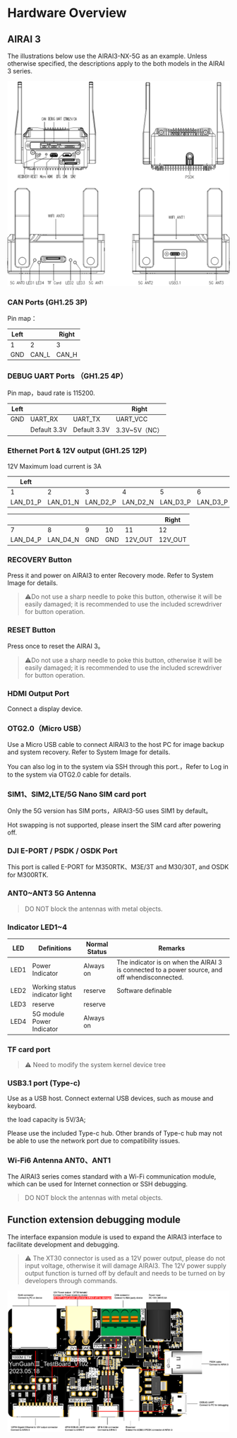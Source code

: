 # Hardware Overview
## **AIRAI 3**
The illustrations below use the AIRAI3-NX-5G as an example. Unless otherwise specified, the descriptions apply to the both models in the AIRAI 3 series.

![Alt text](../Images/biaozhu.jpg)



### **CAN Ports (GH1.25 3P)**

Pin map：

| Left |       | Right |
| ---- | ----- | ----- |
| 1    | 2     | 3     |
| GND  | CAN_L | CAN_H |

### **DEBUG UART Ports （GH1.25 4P）**

Pin map，baud rate is 115200.

| Left |              |              | Right         |
| ---- | ------------ | ------------ | ------------- |
| GND  | UART_RX      | UART_TX      | UART_VCC      |
|      | Default 3.3V | Default 3.3V | 3.3V~5V（NC） |

### **Ethernet Port & 12V output (GH1.25 12P)**

12V Maximum load current is 3A

| Left     |          |          |          |          |          |
| -------- | -------- | -------- | -------- | -------- | -------- |
| 1        | 2        | 3        | 4        | 5        | 6        |
| LAN_D1_P | LAN_D1_N | LAN_D2_P | LAN_D2_N | LAN_D3_P | LAN_D3_P |

|          |          |      |      |         | Right   |
| -------- | -------- | ---- | ---- | ------- | ------- |
|   7      | 8        | 9    | 10   | 11      | 12      |
| LAN_D4_P | LAN_D4_N | GND  | GND  | 12V_OUT | 12V_OUT |



### **RECOVERY Button**

Press it and power on AIRAI3 to enter Recovery mode. Refer to System Image for details.

> ⚠️Do not use a sharp needle to poke this button, otherwise it will be easily damaged; it is recommended to use the included screwdriver for button operation.

### **RESET Button**

Press once to reset the AIRAI 3。

> ⚠️Do not use a sharp needle to poke this button, otherwise it will be easily damaged; it is recommended to use the included screwdriver for button operation.

### **HDMI Output Port** 

Connect a display device.

### **OTG2.0（Micro USB）**

Use a Micro USB cable to connect AIRAI3 to the host PC for image backup and system recovery. Refer to System Image for details.

You can also log in to the system via SSH through this port.，Refer to Log in to the system via OTG2.0 cable for details.

### **SIM1、SIM2,LTE/5G Nano SIM card port**

Only the 5G version has SIM ports，AIRAI3-5G uses SIM1 by default。

Hot swapping is not supported, please insert the SIM card after powering off.

### **DJI E-PORT / PSDK / OSDK Port**

This port is called E-PORT for M350RTK、M3E/3T and M30/30T, and OSDK for M300RTK.

### **ANT0~ANT3 5G Antenna** 

> DO NOT block the antennas with metal objects.

### **Indicator LED1~4**

| LED  | Definitions                    | Normal Status | Remarks                                                      |
| ---- | ------------------------------ | ------------- | ------------------------------------------------------------ |
| LED1 | Power Indicator                | Always on     | The indicator is on when the AIRAI 3 is connected to a power source, and off whendisconnected. |
| LED2 | Working status indicator light | reserve       | Software definable                                           |
| LED3 | reserve                        | reserve       |                                                              |
| LED4 | 5G module Power Indicator      | Always on     |                                                              |



### **TF card port**

> ⚠️ Need to modify the system kernel device tree

### **USB3.1 port (Type-c)**

Use as a USB host. Connect external USB devices, such as mouse and keyboard.

the load capacity is 5V/3A;

Please use the included Type-c hub. Other brands of Type-c hub may not be able to use the network port due to compatibility issues.

### **Wi-Fi6 Antenna ANT0、ANT1**

The AIRAI3 series comes standard with a Wi-Fi communication module, which can be used for Internet connection or SSH debugging.

> DO NOT block the antennas with metal objects.




## **Function extension debugging module**
The interface expansion module is used to expand the AIRAI3 interface to facilitate development and debugging.
> ⚠️ The XT30 connector is used as a 12V power output, please do not input voltage, otherwise it will damage AIRAI3. 
> The 12V power supply output function is turned off by default and needs to be turned on by developers through commands.

![Alt text](../Images/%E4%BA%91%E5%86%A03%E7%A1%AC%E4%BB%B6%E8%BF%9E%E6%8E%A5%E5%9B%BE-%E6%89%A9%E5%B1%95.png)